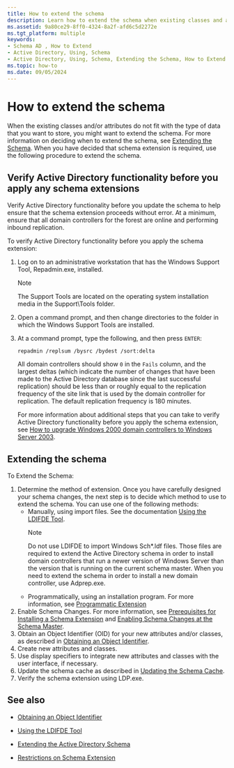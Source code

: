 ```yaml
---
title: How to extend the schema
description: Learn how to extend the schema when existing classes and attributes do not fit with the type of data to be stored.
ms.assetid: 9a80ce29-8ff0-4324-8a2f-afd6c5d2272e
ms.tgt_platform: multiple
keywords:
- Schema AD , How to Extend
- Active Directory, Using, Schema
- Active Directory, Using, Schema, Extending the Schema, How to Extend
ms.topic: how-to
ms.date: 09/05/2024
---
```


# How to extend the schema

When the existing classes and/or attributes do not fit with the type of data that you want to store, you might want to extend the schema. For more information on deciding when to extend the schema, see [Extending the Schema](extending-the-schema.md). When you have decided that schema extension is required, use the following procedure to extend the schema.

## Verify Active Directory functionality before you apply any schema extensions

Verify Active Directory functionality before you update the schema to help ensure that the schema extension proceeds without error. At a minimum, ensure that all domain controllers for the forest are online and performing inbound replication.

To verify Active Directory functionality before you apply the schema extension:

1. Log on to an administrative workstation that has the Windows Support Tool, Repadmin.exe, installed.
   > [!NOTE]
   > The Support Tools are located on the operating system installation media in the Support\\Tools folder.
2. Open a command prompt, and then change directories to the folder in which the Windows Support Tools are installed.
3. At a command prompt, type the following, and then press `ENTER`:

   ``` syntax
   repadmin /replsum /bysrc /bydest /sort:delta
   ```

   All domain controllers should show `0` in the `Fails` column, and the largest deltas (which indicate the number of changes that have been made to the Active Directory database since the last successful replication) should be less than or roughly equal to the replication frequency of the site link that is used by the domain controller for replication. The default replication frequency is 180 minutes.

   For more information about additional steps that you can take to verify Active Directory functionality before you apply the schema extension, see [How to upgrade Windows 2000 domain controllers to Windows Server 2003](/troubleshoot/windows-server/active-directory/add-domain-controllers-to-windows-2000-domain#domain-and-forest-inventory).

## Extending the schema

To Extend the Schema:

1. Determine the method of extension. Once you have carefully designed your schema changes, the next step is to decide which method to use to extend the schema. You can use one of the following methods:
    - Manually, using import files. See the documentation [Using the LDIFDE Tool](/previous-versions/office/developer/exchange-server-2003/ms870068(v=exchg.65)).
        > [!NOTE]
        > Do not use LDIFDE to import Windows Sch\*.ldf files. Those files are required to extend the Active Directory schema in order to install domain controllers that run a newer version of Windows Server than the version that is running on the current schema master. When you need to extend the schema in order to install a new domain controller, use Adprep.exe.
    - Programmatically, using an installation program. For more information, see [Programmatic Extension](programmatic-extension.md)
2. Enable Schema Changes. For more information, see [Prerequisites for Installing a Schema Extension](prerequisites-for-installing-a-schema-extension.md) and [Enabling Schema Changes at the Schema Master](enabling-schema-changes-at-the-schema-master.md).
3. Obtain an Object Identifier (OID) for your new attributes and/or classes, as described in [Obtaining an Object Identifier](obtaining-an-object-identifier.md).
4. Create new attributes and classes.
5. Use display specifiers to integrate new attributes and classes with the user interface, if necessary.
6. Update the schema cache as described in [Updating the Schema Cache](updating-the-schema-cache.md).
7. Verify the schema extension using LDP.exe.

## See also

- [Obtaining an Object Identifier](obtaining-an-object-identifier.md)

- [Using the LDIFDE Tool](/previous-versions/office/developer/exchange-server-2003/ms870068(v=exchg.65))

- [Extending the Active Directory Schema](/previous-versions/ms806972(v=msdn.10))

- [Restrictions on Schema Extension](restrictions-on-schema-extension.md)
